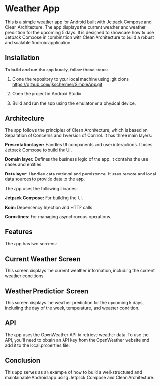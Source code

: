 # Weather App
This is a simple weather app for Android built with Jetpack Compose and Clean Architecture. 
The app displays the current weather and weather prediction for the upcoming 5 days. 
It is designed to showcase how to use Jetpack Compose in combination with Clean Architecture to build a robust and scalable Android application.

## Installation
To build and run the app locally, follow these steps:

1. Clone the repository to your local machine using: 
git clone https://github.com/jkschermer/SimpleApp.git
2. Open the project in Android Studio.

3. Build and run the app using the emulator or a physical device.

## Architecture
The app follows the principles of Clean Architecture, which is based on Separation of Concerns and Inversion of Control. It has three main layers:

**Presentation layer:** 
Handles UI components and user interactions. 
It uses Jetpack Compose to build the UI.

**Domain layer:** 
Defines the business logic of the app. 
It contains the use cases and entities.

**Data layer:** 
Handles data retrieval and persistence. 
It uses remote and local data sources 
to provide data to the app.

The app uses the following libraries:

**Jetpack Compose:** 
For building the UI.

**Koin:**
Dependency Injection and HTTP calls

**Coroutines:** 
For managing asynchronous operations.

## Features
The app has two screens:

## Current Weather Screen
This screen displays the current weather information, including the current weather conditions

## Weather Prediction Screen
This screen displays the weather prediction for the upcoming 5 days, including the day of the week, temperature, and weather condition.

## API
The app uses the OpenWeather API to retrieve weather data. To use the API, you'll need to obtain an API key from the OpenWeather website and add it to the local.properties file:

## Conclusion
This app serves as an example of how to build a well-structured and maintainable Android app using Jetpack Compose and Clean Architecture. 

